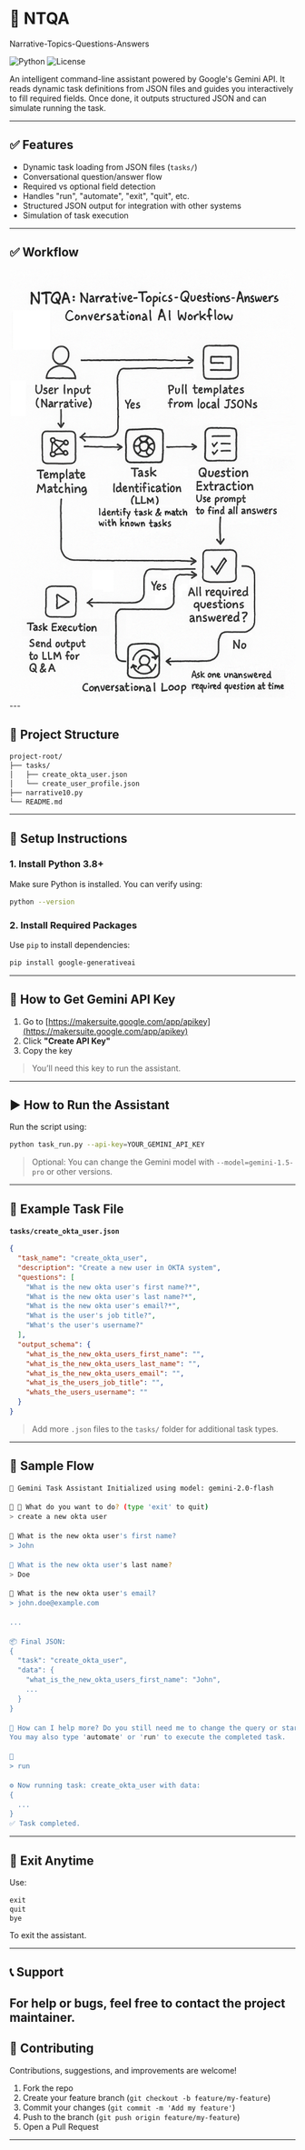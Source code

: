 # 🧠 NTQA
Narrative-Topics-Questions-Answers

![Python](https://img.shields.io/badge/python-3.8%2B-blue)
![License](https://img.shields.io/badge/license-MIT-green)

An intelligent command-line assistant powered by Google's Gemini API. It reads dynamic task definitions from JSON files and guides you interactively to fill required fields. Once done, it outputs structured JSON and can simulate running the task.

---

## ✅ Features

- Dynamic task loading from JSON files (`tasks/`)
- Conversational question/answer flow
- Required vs optional field detection
- Handles "run", "automate", "exit", "quit", etc.
- Structured JSON output for integration with other systems
- Simulation of task execution

---
##  ✅ Workflow
<img src="./images/NTQA_Workflow.png">
---

## 📁 Project Structure

```
project-root/
├── tasks/
│   ├── create_okta_user.json
│   └── create_user_profile.json
├── narrative10.py
└── README.md
```

---

## 🔧 Setup Instructions

### 1. **Install Python 3.8+**

Make sure Python is installed. You can verify using:

```bash
python --version
```

### 2. **Install Required Packages**

Use `pip` to install dependencies:

```bash
pip install google-generativeai
```

---

## 🔐 How to Get Gemini API Key

1. Go to [https://makersuite.google.com/app/apikey](https://makersuite.google.com/app/apikey)
2. Click **"Create API Key"**
3. Copy the key

> You’ll need this key to run the assistant.

---

## ▶️ How to Run the Assistant

Run the script using:

```bash
python task_run.py --api-key=YOUR_GEMINI_API_KEY
```

> Optional: You can change the Gemini model with `--model=gemini-1.5-pro` or other versions.

---

## 💼 Example Task File

**`tasks/create_okta_user.json`**

```json
{
  "task_name": "create_okta_user",
  "description": "Create a new user in OKTA system",
  "questions": [
    "What is the new okta user's first name?*",
    "What is the new okta user's last name?*",
    "What is the new okta user's email?*",
    "What is the user's job title?",
    "What's the user's username?"
  ],
  "output_schema": {
    "what_is_the_new_okta_users_first_name": "",
    "what_is_the_new_okta_users_last_name": "",
    "what_is_the_new_okta_users_email": "",
    "what_is_the_users_job_title": "",
    "whats_the_users_username": ""
  }
}
```

> Add more `.json` files to the `tasks/` folder for additional task types.

---

## 🧪 Sample Flow

```bash
🤖 Gemini Task Assistant Initialized using model: gemini-2.0-flash

📝 🧠 What do you want to do? (type 'exit' to quit)
> create a new okta user

📝 What is the new okta user's first name?
> John

📝 What is the new okta user's last name?
> Doe

📝 What is the new okta user's email?
> john.doe@example.com

...

📦 Final JSON:
{
  "task": "create_okta_user",
  "data": {
    "what_is_the_new_okta_users_first_name": "John",
    ...
  }
}

💬 How can I help more? Do you still need me to change the query or start a new one?
You may also type 'automate' or 'run' to execute the completed task.

📝
> run

⚙️ Now running task: create_okta_user with data:
{
  ...
}
✅ Task completed.
```

---

## 🛑 Exit Anytime

Use:
```
exit
quit
bye
```

To exit the assistant.

---

## 📞 Support

For help or bugs, feel free to contact the project maintainer.
---

## 🤝 Contributing

Contributions, suggestions, and improvements are welcome!

1. Fork the repo
2. Create your feature branch (`git checkout -b feature/my-feature`)
3. Commit your changes (`git commit -m 'Add my feature'`)
4. Push to the branch (`git push origin feature/my-feature`)
5. Open a Pull Request

---